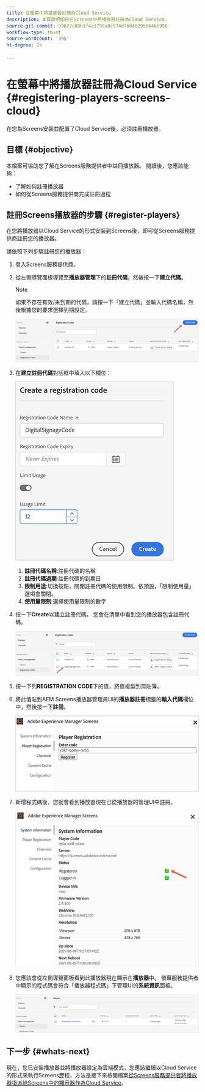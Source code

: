 ```yaml
---
title: 在螢幕中將播放器註冊為Cloud Service
description: 本頁說明如何在Screens中將播放器註冊為Cloud Service。
source-git-commit: b9b27c09b1f4a1799a8c974dfb846295664be998
workflow-type: tm+mt
source-wordcount: '395'
ht-degree: 1%

---
```



# 在螢幕中將播放器註冊為Cloud Service {#registering-players-screens-cloud}

在您為Screens安裝並配置了Cloud Service後，必須註冊播放器。

## 目標 {#objective}

本檔案可協助您了解在Screens服務提供者中註冊播放器。 閱讀後，您應該能夠：

* 了解如何註冊播放器
* 如何從Screens服務提供商完成註冊過程

## 註冊Screens播放器的步驟 {#register-players}

在您將播放器以Cloud Service的形式安裝到Screens後，即可從Screens服務提供商註冊您的播放器。

請依照下列步驟註冊您的播放器：

1. 登入Screens服務提供商。

1. 從左側導覽面板導覽至&#x200B;**播放器管理**&#x200B;下的&#x200B;**註冊代碼**，然後按一下&#x200B;**建立代碼**。

   >[!NOTE]
   >如果不存在有效/未到期的代碼，請按一下「建立代碼」並輸入代碼名稱，然後根據您的要求選擇到期設定。

   ![影像](/help/screens-cloud/assets/player/register-player1.png)

1. 在&#x200B;**建立註冊代碼**&#x200B;對話框中填入以下欄位：

   ![影像](/help/screens-cloud/assets/player/register-player2.png)

   1. **註冊代碼名稱**:註冊代碼的名稱
   1. **註冊代碼過期**:註冊代碼的到期日
   1. **限制用途**:切換按鈕，關閉註冊代碼的使用限制。依預設，「限制使用量」選項會關閉。
   1. **使用量限制**:選擇使用量限制的數字

1. 按一下&#x200B;**Create**&#x200B;以建立註冊代碼。 您會在清單中看到您的播放器包含註冊代碼。

   ![影像](/help/screens-cloud/assets/player/register-player3.png)

1. 按一下列&#x200B;**REGISTRATION CODE**&#x200B;下的值，將值複製到剪貼簿。

1. 將此值貼到AEM Screens播放器管理員UI的&#x200B;**播放器註冊**&#x200B;標籤的&#x200B;**輸入代碼**&#x200B;欄位中，然後按一下&#x200B;**註冊**。

   ![影像](/help/screens-cloud/assets/player/register-player4.png)


1. 新增程式碼後，您就會看到播放器現在已從播放器的管理UI中註冊。

   ![影像](/help/screens-cloud/assets/player/register-player5.png)

1. 您應該會從左側導覽面板看到此播放器現在顯示在&#x200B;**播放器**&#x200B;中。 螢幕服務提供者中顯示的程式碼會符合「播放器程式碼」下管理UI的&#x200B;**系統資訊**&#x200B;面板。

   ![影像](/help/screens-cloud/assets/player/register-player6.png)

## 下一步 {#whats-next}

現在，您已安裝播放器並將播放器設定為雲端模式，您應該繼續以Cloud Service的形式來執行Screens歷程，方法是接下來檢閱檔案[從Screens服務提供者將播放器指派給Screens中的顯示器作為Cloud Service](/help/screens-cloud/managing-players-registration/assigning-player-display.md)。